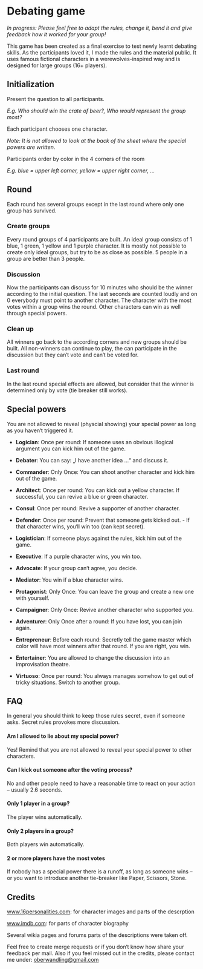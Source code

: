 # Debating game 
_In progress: Please feel free to adapt the rules, change it, bend it and give feedback how it worked for your group!_

This game has been created as a final exercise to test newly learnt debating skills. As the participants loved it, I made the rules and the material public. It uses famous fictional characters in a werewolves-inspired way and is designed for large groups (16+ players).

## Initialization
Present the question to all participants.

_E.g. Who should win the crate of beer?, Who would represent the group most?_

Each participant chooses one character.

_Note: It is not allowed to look at the back of the sheet where the special powers are written._

Participants order by color in the 4 corners of the room

_E.g. blue = upper left corner, yellow = upper right corner, ..._

## Round
Each round has several groups except in the last round where only one group has survived.

### Create groups
Every round groups of 4 participants are built. An ideal group consists of 1 blue, 1 green, 1 yellow and 1 purple character. It is mostly not possible to create only ideal groups, but try to be as close as possible. 5 people in a group are better than 3 people.

### Discussion
Now the participants can discuss for 10 minutes who should be the winner according to the initial question. The last seconds are counted loudly and on 0 everybody must point to another character. The character with the most votes within a group wins the round. Other characters can win as well through special powers.

### Clean up
All winners go back to the according corners and new groups should be built. All non-winners can continue to play, the can participate in the discussion but they can‘t vote and can‘t be voted for.

### Last round
In the last round special effects are allowed, but consider that the winner is determined only by vote (tie breaker still works).


## Special powers
You are not allowed to reveal (physcial showing) your special power as long as you haven‘t triggered it.

- **Logician**: Once per round: If someone uses an obvious illogical argument you can kick him out of the 		game.
- **Debater**: You can say: „I have another idea …“ and discuss it.
- **Commander**: Only Once: You can shoot another character and kick him out of the game.
- **Architect**: Once per round: You can kick out a yellow character. If successful, you can revive a blue or 		green character.

- **Consul**: Once per round: Revive a supporter of another character.
- **Defender**: Once per round: Prevent that someone gets kicked out.  - If that character wins, you‘ll win 		too (can kept secret).
- **Logistician**: If someone plays against the rules, kick him out of the game.
- **Executive**: If a purple character wins, you win too.

- **Advocate**:	If your group can‘t agree, you decide.
- **Mediator**: You win if a blue character wins.
- **Protagonist**: Only Once: You can leave the group and create a new one with yourself.
- **Campaigner**: Only Once: Revive another character who supported you.

- **Adventurer**: Only Once after a round: If you have lost, you can join again.
- **Entrepreneur**: Before each round: Secretly tell the game master which color will have most winners 			after that round. If you are right, you win.
- **Entertainer**: You are allowed to change the discussion into an improvisation theatre.
- **Virtuoso**: Once per round: You always manages somehow to get out of tricky situations. Switch to 		another group.

## FAQ
In general you should think to keep those rules secret, even if someone asks. Secret rules provokes more discussion.

#### Am I allowed to lie about my special power?
Yes! Remind that you are not allowed to reveal your special power to other characters.

#### Can I kick out someone after the voting process?
No and other people need to have a reasonable time to react on your action – usually 2.6 seconds.

#### Only 1 player in a group?
The player wins automatically.

#### Only 2 players in a group?
Both players win automatically.

#### 2 or more players have the most votes
If nobody has a special power there is a runoff, as long as someone wins – or you want to introduce another tie-breaker like Paper, Scissors, Stone.

## Credits
www.16personalities.com: for character images and parts of the descrption

www.imdb.com: for parts of character biography

Several wikia pages and forums parts of the descriptions were taken off.

Feel free to create merge requests or if you don‘t know how share your feedback per mail. Also if you feel missed out in the credits, please contact me under: oberwandling@gmail.com